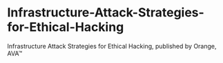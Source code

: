 # Infrastructure-Attack-Strategies-for-Ethical-Hacking
Infrastructure Attack Strategies for Ethical Hacking, published by Orange, AVA™
